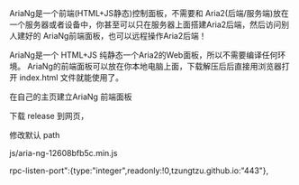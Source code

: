 

AriaNg是一个前端(HTML+JS静态)控制面板，不需要和 Aria2(后端/服务端)放在一个服务器或者设备中，你甚至可以只在服务器上面搭建Aria2后端，然后访问别人建好的 AriaNg前端面板，也可以远程操作Aria2后端！

AriaNg是一个 HTML+JS 纯静态一个Aria2的Web面板，所以不需要编译任何环境。
AriaNg的前端面板可以放在你本地电脑上面，下载解压后后直接用浏览器打开 index.html 文件就能使用了。


在自己的主页建立AriaNg 前端面板

下载 release 到网页，

修改默认 path 

js/aria-ng-12608bfb5c.min.js


rpc-listen-port":{type:"integer",readonly:!0,tzungtzu.github.io:"443"},